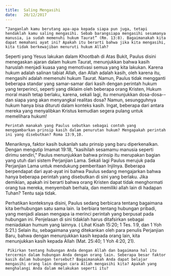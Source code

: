 ```yaml
---
title:  Saling Mengasihi
date:   20/12/2017
---
```


`“Janganlah kamu berutang apa-apa kepada siapa pun juga, tetapi hendaklah kamu saling mengasihi. Sebab barangsiapa mengasihi sesamanya manusia, ia sudah memenuhi hukum Taurat” (Rm. 13:8). Bagaimanakah kita dapat memahani ayat ini? Apakah itu berarti bahwa jika kita mengasihi, kita tidak berkewajiban menuruti hukum Allah?`

Seperti yang Yesus lakukan dalam Khootbah di Atas Bukit, Paulus disini menegaskan ajaran dalam hukum Taurat, menunjukkan bahwa kasih haruslah menjadi kuasa yang memotivasi semua yang kita lakukan. Karena hukum adalah salinan tabiat Allah, dan Allah adalah kasih, oleh karena itu, mengasihi adalah memenuhi hukum Taurat. Namun, Paulus tidak mengganti beberapa standar yang samar-samar dari kasih dengan perintah hukum yang terperinci, seperti yang diklaim oleh beberapa orang Kristen, Hukum moral masih tetap berlaku, karena, sekali lagi, itu menunjukkan dosa-dosa--dan siapa yang akan menyangkal realitas dosa? Namun, sesungguhnya hukum hanya bisa dituruti dalam konteks kasih. Ingat, beberapa dari antara mereka yang menyalibkan Kristus kemudian segera pulang untuk memelihara hukum!

`Perintah manakah yang Paulus sebutkan sebagai contoh yang menggambarkan prinsip kasih dalam penurutan hukum? Mengapakah perintah ini yang disebutkan? Roma 13:9,10.`

Menariknya, faktor kasih bukanlah satu prinsip yang baru diperkenalkan. Dengan mengutip Imamat 19:18, "kasihilah sesamamu manusia seperti dirimu sendiri," Paulus menunjukkan bahwa prinsip itu merupakan bagian yang utuh dari sistem Perjanjian Lama. Sekali lagi Paulus merujuk pada Perjanjian Lama untuk mendukung pemberitaan Injilnya. Beberapa berpendapat dari ayat-ayat ini bahwa Paulus sedang mengajarkan bahwa hanya beberapa perintah yang disebutkan di sini yang berlaku. Jika demikian, apakah ini berarti bahwa orang Kristen dapat tidak menghormati orang tua mereka, menyembah berhala, dan memiliki allah lain di hadapan Tuhan? Tentu saja tidak.

Perhatikan konteksnya disini, Paulus sedang berbicara tentang bagaimana kita berhubungan satu sama lain. Ia berbiara tentang hubungan pribadi, yang menjadi alasan mengapa ia merinci perintah yang berpusat pada hubungan ini. Penjelasan di sini tidaklah harus ditafsirkan sebagai meniadakan humum yang lainnya. ( Lihat Kisah 15:20; 1 Tes. 1:9, dan 1 Yoh 5:21.) Selain itu, sebagaimana yang ditekankan oleh para penulis Perjanjian Baru, bahwa dengan menunjukkan kasih kepada orang lain, kita menunjukkan kasih kepada Allah  (Mat. 25:40; 1 Yoh 4:20, 21).

` Pikirkan tentang hubungan Anda dengan Allah dan bagaimana hal itu tercermin dalam hubungan Anda dengan orang lain. Seberapa besar faktor kasih dalam hubungan tersebut? Bagaimanakah Anda dapat belajar mengasihi orang lain dengan cara Allah mengasihi kita? Apakah yang menghalangi Anda dalam melakukan seperti itu?`